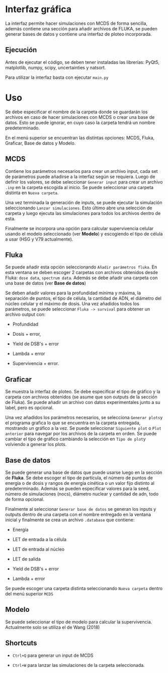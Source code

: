 # Interfaz gráfica

La interfaz permite hacer simulaciones con MCDS de forma sencilla, además contiene una sección para añadir archivos de FLUKA, se pueden generar bases de datos y contiene una interfaz de ploteo incorporada.

  

## Ejecución

Antes de ejecutar el código, se deben tener instaladas las librerías: PyQt5, matplotlib, numpy, scipy, uncertainties y natsort.

Para utilizar la interfaz basta con ejecutar `main.py`

  

# Uso

Se debe especificar el nombre de la carpeta donde se guardarán los archivos en caso de hacer simulaciones con MCDS o crear una base de datos. Esto se puede ignorar, en cuyo caso la carpeta tendrá un nombre predeterminado.

En el menú superior se encuentran las distintas opciones: MCDS, Fluka, Graficar, Base de datos y Modelo.

  

## MCDS

Contiene los parámetros necesarios para crear un archivo input, cada set de parámetros puede añadirse a la interfaz según se requiera. Luego de definir los valores, se debe seleccionar `Generar input` para crear un archivo `.inp` en la carpeta escogida al inicio. Se puede seleccionar una carpeta distinta en `Nueva carpeta`.

Una vez terminada la generación de inputs, se puede ejecutar la simulación seleccionando `Lanzar simulaciones`. Esto último abre una selección de carpeta y luego ejecuta las simulaciones para todos los archivos dentro de esta.

Finalmente se incorpora una opción para calcular supervivencia celular usando el modelo seleccionado (ver **Modelo**) y escogiendo el tipo de célula a usar (HSG y V79 actualmente).

  

## Fluka

Se puede añadir esta opción seleccionando `Añadir parámetros fluka`. En esta ventana se deben escoger 2 carpetas con archivos obtenidos desde Fluka: `dose data`, `spectrum data`. Además se debe añadir una carpeta con una base de datos (ver **Base de datos**)

Se deben añadir valores para la profundidad mínima y máxima, la separación de puntos, el tipo de célula, la cantidad de ADN, el diámetro del núcleo celular y el máximo de dosis. Una vez añadidos todos los parámetros, se puede seleccionar `Fluka -> survival` para obtener un archivo output con:

- Profundidad

- Dosis + error,

- Yield de DSB's + error

- Lambda + error

- Supervivencia + error.

  

## Graficar

Se muestra la interfaz de ploteo. Se debe especificar el tipo de gráfico y la carpeta con archivos obtenidos (se asume que son outputs de la sección de Fluka). Se puede añadir un archivo con datos experimentales junto a su label, pero es opcional.

Una vez añadidos los parámetros necesarios, se selecciona `Generar plots`y el programa grafica lo que se encuentra en la carpeta entregada, mostrando un gráfico a la vez. Se puede seleccionar `Siguiente plot` o `Plot anterior` para navegar por los archivos de la carpeta en orden. Se puede cambiar el tipo de gráfico cambiando la selección en `Tipo de plot`y volviendo a generar los plots.

  

## Base de datos

  

Se puede generar una base de datos que puede usarse luego en la sección de **Fluka**. Se debe escoger el tipo de partícula, el número de puntos de energía o de dosis y rangos de energía cinética o un valor fijo distinto al predeterminado. Además se pueden especificar valores para la seed, número de simulaciones (nocs), diámetro nuclear y cantidad de adn, todo de forma opcional. 

Finalmente al seleccionar `Generar base de datos` se generan los inputs y outputs dentro de una carpeta con el nombre entregado en la ventana inicial y finalmente se crea un archivo `.database` que contiene:

- Energía

- LET de entrada a la célula

- LET de entrada al núcleo

- LET de salida

- Yield de DSB's + error

- Lambda + error

Se puede escoger una carpeta distinta seleccionando `Nueva carpeta` dentro del menú superior `MCDS`

  

## Modelo

Se puede seleccionar el tipo de modelo para calcular la supervivencia. Actualmente solo se utiliza el de Wang (2018)

  

## Shortcuts

-  `Ctrl+Q` para generar un input de MCDS

-  `Ctrl+W` para lanzar las simulaciones de la carpeta seleccionada.
